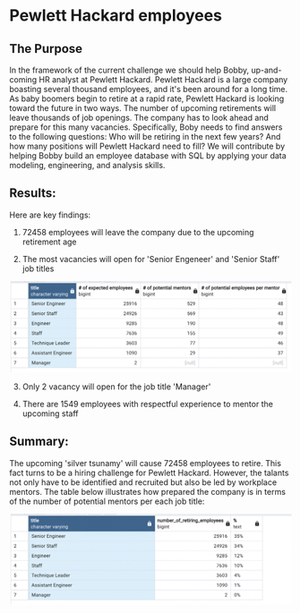 # Pewlett Hackard employees

## The Purpose
In the framework of the current challenge we should help Bobby, up-and-coming HR analyst at Pewlett Hackard. Pewlett Hackard is a large company boasting several thousand employees, and it's been around for a long time. As baby boomers begin to retire at a rapid rate, Pewlett Hackard is looking toward the future in two ways. 
The number of upcoming retirements will leave thousands of job openings. The company has to look ahead and prepare for this many vacancies. Specifically, Boby needs to find answers to the following questions: Who will be retiring in the next few years? And how many positions will Pewlett Hackard need to fill?
We will contribute by helping Bobby build an employee database with SQL by applying your data modeling, engineering, and analysis skills.

## Results: 

Here are key findings:

1. 72458 employees will leave the company due to the upcoming retirement age

2. The most vacancies will open for 'Senior Engeneer' and 'Senior Staff' job titles

<img src="https://github.com/ArmineKhanan/Pewlett_Hackard_employees/blob/main/Are%20there%20enough%20qualified%20employees.png" width="800" />

3. Only 2 vacancy will open for the job title 'Manager'

4. There are 1549 employees with respectful experience to mentor the upcoming staff

## Summary: 

The upcoming 'silver tsunamy' will cause 72458 employees to retire. This fact turns to be a hiring challenge for Pewlett Hackard. However, the talants not only have to be identified and recruited but also be led by workplace mentors. The table below illustrates how prepared the company is in terms of the number of potential mentors per each job title: 

<img src="https://github.com/ArmineKhanan/Pewlett_Hackard_employees/blob/main/How%20many%20roles%20will%20need%20to%20be%20filled.png" width="800" />

